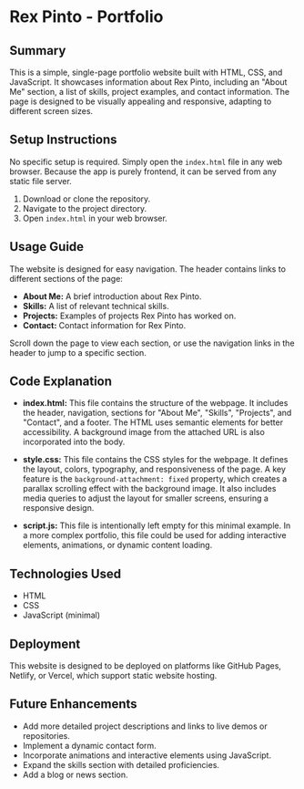 # Rex Pinto - Portfolio

## Summary

This is a simple, single-page portfolio website built with HTML, CSS, and JavaScript. It showcases information about Rex Pinto, including an "About Me" section, a list of skills, project examples, and contact information. The page is designed to be visually appealing and responsive, adapting to different screen sizes.

## Setup Instructions

No specific setup is required. Simply open the `index.html` file in any web browser. Because the app is purely frontend, it can be served from any static file server.

1.  Download or clone the repository.
2.  Navigate to the project directory.
3.  Open `index.html` in your web browser.

## Usage Guide

The website is designed for easy navigation. The header contains links to different sections of the page:

*   **About Me:** A brief introduction about Rex Pinto.
*   **Skills:** A list of relevant technical skills.
*   **Projects:** Examples of projects Rex Pinto has worked on.
*   **Contact:** Contact information for Rex Pinto.

Scroll down the page to view each section, or use the navigation links in the header to jump to a specific section.

## Code Explanation

*   **index.html:** This file contains the structure of the webpage. It includes the header, navigation, sections for "About Me", "Skills", "Projects", and "Contact", and a footer.  The HTML uses semantic elements for better accessibility. A background image from the attached URL is also incorporated into the body.

*   **style.css:** This file contains the CSS styles for the webpage. It defines the layout, colors, typography, and responsiveness of the page.  A key feature is the `background-attachment: fixed` property, which creates a parallax scrolling effect with the background image. It also includes media queries to adjust the layout for smaller screens, ensuring a responsive design.

*   **script.js:** This file is intentionally left empty for this minimal example.  In a more complex portfolio, this file could be used for adding interactive elements, animations, or dynamic content loading.

## Technologies Used

*   HTML
*   CSS
*   JavaScript (minimal)

## Deployment

This website is designed to be deployed on platforms like GitHub Pages, Netlify, or Vercel, which support static website hosting.

## Future Enhancements

*   Add more detailed project descriptions and links to live demos or repositories.
*   Implement a dynamic contact form.
*   Incorporate animations and interactive elements using JavaScript.
*   Expand the skills section with detailed proficiencies.
*   Add a blog or news section.